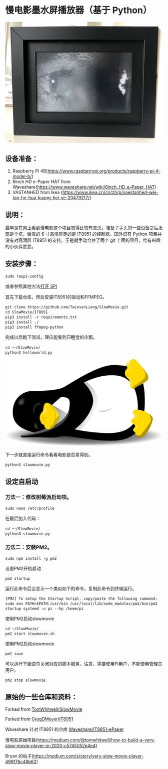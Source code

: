 # 慢电影墨水屏播放器（基于 Python）

![](Extras/img.jpg)

## 设备准备：

1. Raspberry Pi 4B(https://www.raspberrypi.org/products/raspberry-pi-4-model-b/)
2. 6inch HD e-Paper HAT from Waveshare(https://www.waveshare.net/wiki/6inch_HD_e-Paper_HAT)
3. VÄSTANHED from Ikea (https://www.ikea.cn/cn/zh/p/vaestanhed-wei-tan-he-hua-kuang-hei-se-20479217/)

## 说明：

最早是在网上看到慢电影这个项目觉得比较有意思。准备了手头的一些设备之后发现是个坑，微雪的 6 寸高清屏走的是 IT8951 的控制器。国外旧有 Python 项目并没有对高清屏 IT8951 的支持。于是就手动合并了两个 git 上面的项目，给有兴趣的小伙伴耍耍。

## 安装步骤：

```key
sudo raspi-config
```

或者参照其他方法[打开 SPI](https://www.raspberrypi-spy.co.uk/2014/08/enabling-the-spi-interface-on-the-raspberry-pi/)

首先下载仓库，然后安装IT8951的驱动和FFMPEG。

```key
git clone https://github.com/TwinsenLiang/SlowMovie.git
cd SlowMovie/IT8951
pip3 install -r requirements.txt
pip3 install ./
pip3 install ffmpeg-python
```
完成以后跑下测试，理应能看到只睡觉的企鹅。
```key
cd ～/SlowMovie/
python3 helloworld.py
```
![avatar](/images/sleeping_penguin.png)

下一步就直接运行命令看看电影是否拿得到。
```key
python3 slowmovie.py
```

## 设定自启动
### 方法一：修改树莓派启动项。
```key
sudo nano /etc/profile
```

在最后加入代码：
```key
cd ～/SlowMovie/
python3 slowmovie.py
```
### 方法二：安装PM2。
```key
sudo npm install -g pm2
```

设置PM2开机启动
```key
pm2 startup
```
运行此命令后会显示一个类似如下的命令，复制此命令到终端运行。

```key
[PM2] To setup the Startup Script, copy/paste the following command:
sudo env PATH=$PATH:/usr/bin /usr/local/lib/node_modules/pm2/bin/pm2 startup systemd -u pi --hp /home/pi
```

使用PM2启动slowmovie

```key
cd ~/SlowMovie/
pm2 start slowmovie.sh
```

使用PM2启动slowmovie

```key
pm2 save
```

可以运行下面语句关闭对应的脚本服务。注意，需要使用Pi用户，不能使用管理员用户。
```key
pm2 stop slowmovie
```

## 原始的一些仓库和资料：

Forked from [TomWhitwell/SlowMovie](https://github.com/TomWhitwell/SlowMovie)

Forked from [GregDMeyer/IT8951](https://github.com/GregDMeyer/IT8951)

Waveshare 针对 IT8951 的仓库 [Waveshare/IT8951-ePaper](https://github.com/waveshare/IT8951-ePaper)

慢电影原始项目(https://medium.com/@tomwhitwell/how-to-build-a-very-slow-movie-player-in-2020-c5745052e4e4)

Bryan 的帖子(https://medium.com/s/story/very-slow-movie-player-499f76c48b62)
